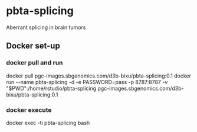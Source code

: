 # pbta-splicing
Aberrant splicing in brain tumors

## Docker set-up

### docker pull and run
docker pull pgc-images.sbgenomics.com/d3b-bixu/pbta-splicing:0.1
docker run --name pbta-splicing -d -e PASSWORD=pass -p 8787:8787 -v "$PWD":/home/rstudio/pbta-splicing pgc-images.sbgenomics.com/d3b-bixu/pbta-splicing:0.1

### docker execute
docker exec -ti pbta-splicing bash
